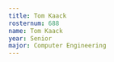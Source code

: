 ```yaml
---
title: Tom Kaack
rosternum: 688
name: Tom Kaack
year: Senior
major: Computer Engineering
---
```


